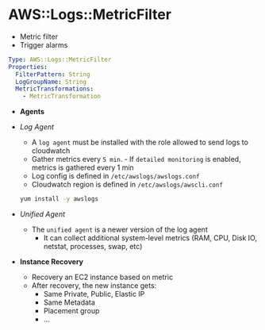 # AWS::Logs::MetricFilter

- Metric filter
- Trigger alarms

```yaml
Type: AWS::Logs::MetricFilter
Properties:
  FilterPattern: String
  LogGroupName: String
  MetricTransformations:
    - MetricTransformation
```

- **Agents**

- _Log Agent_

  - A `log agent` must be installed with the role allowed to send logs to cloudwatch
  - Gather metrics every `5 min`. - If `detailed monitoring` is enabled, metrics is gathered every 1 min
  - Log config is defined in `/etc/awslogs/awslogs.conf`
  - Cloudwatch region is defined in `/etc/awslogs/awscli.conf`

  ```sh
  yum install -y awslogs
  ```

- _Unified Agent_

  - The `unified agent` is a newer version of the log agent
    - It can collect additional system-level metrics (RAM, CPU, Disk IO, netstat, processes, swap, etc)

- **Instance Recovery**

  - Recovery an EC2 instance based on metric
  - After recovery, the new instance gets:
    - Same Private, Public, Elastic IP
    - Same Metadata
    - Placement group
    - ...
